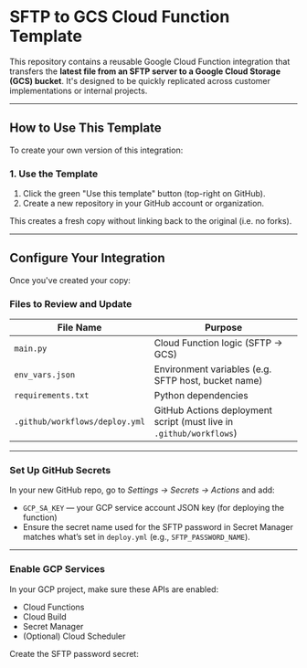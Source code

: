 # SFTP to GCS Cloud Function Template

This repository contains a reusable Google Cloud Function integration that transfers the **latest file from an SFTP server to a Google Cloud Storage (GCS) bucket**. It's designed to be quickly replicated across customer implementations or internal projects.

---

## How to Use This Template

To create your own version of this integration:

### 1. Use the Template

1. Click the green "Use this template" button (top-right on GitHub).
2. Create a new repository in your GitHub account or organization.

This creates a fresh copy without linking back to the original (i.e. no forks).

---

## Configure Your Integration

Once you've created your copy:

### Files to Review and Update

| File Name                         | Purpose                                                               |
|-----------------------------------|-----------------------------------------------------------------------|
| `main.py`                         | Cloud Function logic (SFTP → GCS)                                     |
| `env_vars.json`                   | Environment variables (e.g. SFTP host, bucket name)                   |
| `requirements.txt`                | Python dependencies                                                   |
| `.github/workflows/deploy.yml`    | GitHub Actions deployment script (must live in `.github/workflows`)   |

---

### Set Up GitHub Secrets

In your new GitHub repo, go to *Settings → Secrets → Actions* and add:

- `GCP_SA_KEY` — your GCP service account JSON key (for deploying the function)
- Ensure the secret name used for the SFTP password in Secret Manager matches what’s set in `deploy.yml` (e.g., `SFTP_PASSWORD_NAME`).

---

### Enable GCP Services

In your GCP project, make sure these APIs are enabled:

- Cloud Functions
- Cloud Build
- Secret Manager
- (Optional) Cloud Scheduler

Create the SFTP password secret:

